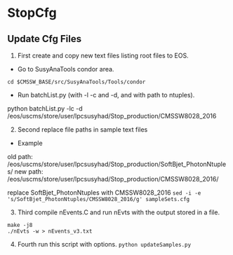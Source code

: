 # StopCfg

## Update Cfg Files

1. First create and copy new text files listing root files to EOS.

- Go to SusyAnaTools condor area.

```cd $CMSSW_BASE/src/SusyAnaTools/Tools/condor```

- Run batchList.py (with -l -c and -d, and with path to ntuples).

python batchList.py -lc -d /eos/uscms/store/user/lpcsusyhad/Stop_production/CMSSW8028_2016


2. Second replace file paths in sample text files

- Example

old path: /eos/uscms/store/user/lpcsusyhad/Stop_production/SoftBjet_PhotonNtuples/
new path: /eos/uscms/store/user/lpcsusyhad/Stop_production/CMSSW8028_2016/

replace SoftBjet_PhotonNtuples with CMSSW8028_2016
```sed -i -e 's/SoftBjet_PhotonNtuples/CMSSW8028_2016/g' sampleSets.cfg```

3. Third compile nEvents.C and run nEvts with the output stored in a file.
```
make -j8
./nEvts -w > nEvents_v3.txt 
```

4. Fourth run this script with options.
```python updateSamples.py```

